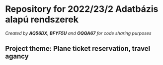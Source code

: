 # Repository for 2022/23/2 Adatbázis alapú rendszerek

*Created by __AQ56DX__, __BFYF5U__ and __OQQA67__ for code sharing purposes*

## Project theme: Plane ticket reservation, travel agancy
